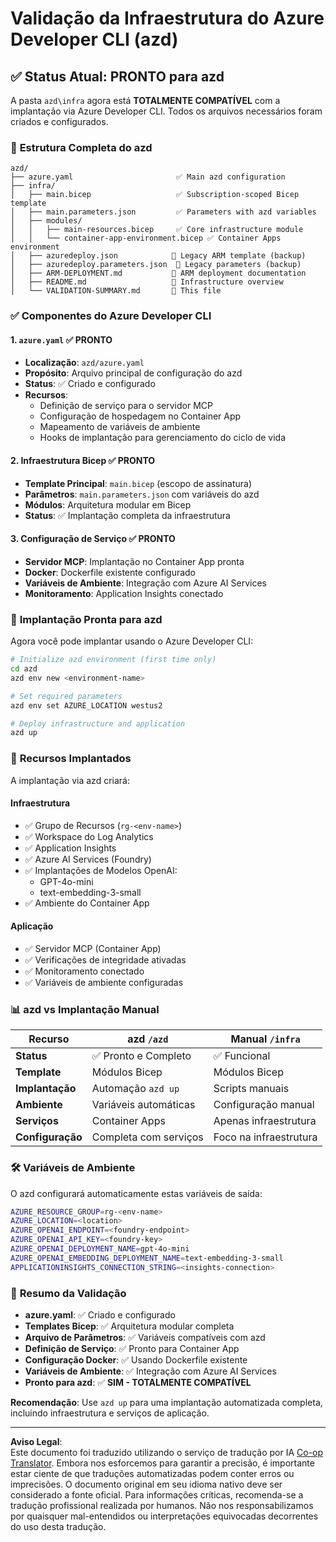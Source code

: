 <!--
CO_OP_TRANSLATOR_METADATA:
{
  "original_hash": "20ed201aa472e9936f4e0c5144626011",
  "translation_date": "2025-09-30T12:54:53+00:00",
  "source_file": "azd/infra/VALIDATION-SUMMARY.md",
  "language_code": "br"
}
-->
# Validação da Infraestrutura do Azure Developer CLI (azd)

## ✅ **Status Atual: PRONTO para azd**

A pasta `azd\infra` agora está **TOTALMENTE COMPATÍVEL** com a implantação via Azure Developer CLI. Todos os arquivos necessários foram criados e configurados.

### 📁 **Estrutura Completa do azd**
```
azd/
├── azure.yaml                       ✅ Main azd configuration
├── infra/
│   ├── main.bicep                   ✅ Subscription-scoped Bicep template
│   ├── main.parameters.json         ✅ Parameters with azd variables
│   ├── modules/
│   │   ├── main-resources.bicep     ✅ Core infrastructure module
│   │   └── container-app-environment.bicep ✅ Container Apps environment
│   ├── azuredeploy.json            📄 Legacy ARM template (backup)
│   ├── azuredeploy.parameters.json  📄 Legacy parameters (backup)
│   ├── ARM-DEPLOYMENT.md           📄 ARM deployment documentation
│   ├── README.md                   📄 Infrastructure overview
│   └── VALIDATION-SUMMARY.md       📝 This file
```

### ✅ **Componentes do Azure Developer CLI**

#### 1. `azure.yaml` ✅ **PRONTO**
- **Localização**: `azd/azure.yaml`
- **Propósito**: Arquivo principal de configuração do azd
- **Status**: ✅ Criado e configurado
- **Recursos**:
  - Definição de serviço para o servidor MCP
  - Configuração de hospedagem no Container App
  - Mapeamento de variáveis de ambiente
  - Hooks de implantação para gerenciamento do ciclo de vida

#### 2. **Infraestrutura Bicep** ✅ **PRONTO**
- **Template Principal**: `main.bicep` (escopo de assinatura)
- **Parâmetros**: `main.parameters.json` com variáveis do azd
- **Módulos**: Arquitetura modular em Bicep
- **Status**: ✅ Implantação completa da infraestrutura

#### 3. **Configuração de Serviço** ✅ **PRONTO**
- **Servidor MCP**: Implantação no Container App pronta
- **Docker**: Dockerfile existente configurado
- **Variáveis de Ambiente**: Integração com Azure AI Services
- **Monitoramento**: Application Insights conectado

### 🚀 **Implantação Pronta para azd**

Agora você pode implantar usando o Azure Developer CLI:

```bash
# Initialize azd environment (first time only)
cd azd
azd env new <environment-name>

# Set required parameters
azd env set AZURE_LOCATION westus2

# Deploy infrastructure and application
azd up
```

### 🎯 **Recursos Implantados**

A implantação via azd criará:

#### **Infraestrutura** 
- ✅ Grupo de Recursos (`rg-<env-name>`)
- ✅ Workspace do Log Analytics
- ✅ Application Insights
- ✅ Azure AI Services (Foundry)
- ✅ Implantações de Modelos OpenAI:
  - GPT-4o-mini
  - text-embedding-3-small
- ✅ Ambiente do Container App

#### **Aplicação**
- ✅ Servidor MCP (Container App)
- ✅ Verificações de integridade ativadas
- ✅ Monitoramento conectado
- ✅ Variáveis de ambiente configuradas

### 📊 **azd vs Implantação Manual**

| Recurso         | azd `/azd`         | Manual `/infra`     |
|------------------|--------------------|---------------------|
| **Status**       | ✅ Pronto e Completo | ✅ Funcional         |
| **Template**     | Módulos Bicep      | Módulos Bicep       |
| **Implantação**  | Automação `azd up` | Scripts manuais     |
| **Ambiente**     | Variáveis automáticas | Configuração manual |
| **Serviços**     | Container Apps     | Apenas infraestrutura |
| **Configuração** | Completa com serviços | Foco na infraestrutura |

### 🛠️ **Variáveis de Ambiente**

O azd configurará automaticamente estas variáveis de saída:

```bash
AZURE_RESOURCE_GROUP=rg-<env-name>
AZURE_LOCATION=<location>
AZURE_OPENAI_ENDPOINT=<foundry-endpoint>
AZURE_OPENAI_API_KEY=<foundry-key>
AZURE_OPENAI_DEPLOYMENT_NAME=gpt-4o-mini
AZURE_OPENAI_EMBEDDING_DEPLOYMENT_NAME=text-embedding-3-small
APPLICATIONINSIGHTS_CONNECTION_STRING=<insights-connection>
```

### 🚨 **Resumo da Validação**

- **azure.yaml**: ✅ Criado e configurado
- **Templates Bicep**: ✅ Arquitetura modular completa
- **Arquivo de Parâmetros**: ✅ Variáveis compatíveis com azd
- **Definição de Serviço**: ✅ Pronto para Container App
- **Configuração Docker**: ✅ Usando Dockerfile existente
- **Variáveis de Ambiente**: ✅ Integração com Azure AI Services
- **Pronto para azd**: ✅ **SIM - TOTALMENTE COMPATÍVEL**

**Recomendação**: Use `azd up` para uma implantação automatizada completa, incluindo infraestrutura e serviços de aplicação.

---

**Aviso Legal**:  
Este documento foi traduzido utilizando o serviço de tradução por IA [Co-op Translator](https://github.com/Azure/co-op-translator). Embora nos esforcemos para garantir a precisão, é importante estar ciente de que traduções automatizadas podem conter erros ou imprecisões. O documento original em seu idioma nativo deve ser considerado a fonte oficial. Para informações críticas, recomenda-se a tradução profissional realizada por humanos. Não nos responsabilizamos por quaisquer mal-entendidos ou interpretações equivocadas decorrentes do uso desta tradução.